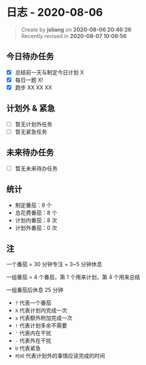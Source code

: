 日志 - 2020-08-06
===

> Create by **jsliang** on **2020-08-06 20:46:26**  
> Recently revised in **2020-08-07 10:06:56**

## 今日待办任务

* [x] 总结前一天与制定今日计划 X
* [x] 每日一题 X!
* [x] 跑步 XX XX XX

## 计划外 & 紧急

* [ ] 暂无计划外任务
* [ ] 暂无紧急任务

## 未来待办任务

* [ ] 暂无未来待办任务

## 统计

* 制定番茄：9 个
* 总花费番茄：8 个
* 计划内番茄：8 次
* 计划外番茄：0 次

## 注

一个番茄 = 30 分钟专注 + 3~5 分钟休息

一组番茄 = 4 个番茄，第 1 个用来计划，第 4 个用来总结

一组番茄后休息 25 分钟

* `?` 代表一个番茄
* `X` 代表计划内完成一次
* `x` 代表额外附加完成一次
* `!` 代表计划多余不需要
* `'` 代表内在干扰
* `-` 代表外在干扰
* `U` 代表紧急
* `时间` 代表计划外的事情应该完成的时间
